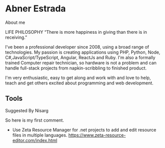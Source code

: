 # Abner Estrada

About me

LIFE PHILOSOPHY “There is more happiness in giving than there is in receiving.”

I've been a professional developer since 2008, using a broad range of technologies. My passion is creating applications using PHP, Python, Node, C#,JavaScript/TypeScript, Angular, ReactJs and Ruby. I'm also a formally trained Computer repair technician, so hardware is not a problem and can handle full-stack projects from napkin-scribbling to finished product.

I'm very enthusiastic, easy to get along and work with and love to help, teach and get others excited about programming and web development. 




## Tools

Suggested By Nisarg

So here is my first comment.
* Use Zeta Resource Manager for .net projects to add and edit resource files in multiple languages.
  https://www.zeta-resource-editor.com/index.html
